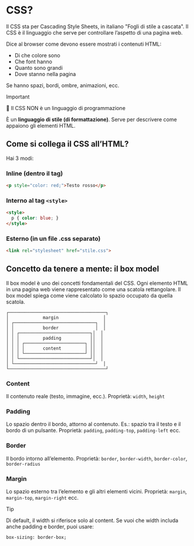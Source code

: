 # CSS?
Il CSS sta per Cascading Style Sheets, in italiano "Fogli di stile a cascata".
Il CSS è il linguaggio che serve per controllare l’aspetto di una pagina web.

Dice al browser come devono essere mostrati i contenuti HTML:

- Di che colore sono
- Che font hanno
- Quanto sono grandi
- Dove stanno nella pagina

Se hanno spazi, bordi, ombre, animazioni, ecc.
>[!IMPORTANT]
>🚫 Il CSS NON è un linguaggio di programmazione
>
>È un **linguaggio di stile (di formattazione)**.
>Serve per descrivere come appaiono gli elementi HTML.


## Come si collega il CSS all’HTML?
Hai 3 modi:


### Inline (dentro il tag)

```html
<p style="color: red;">Testo rosso</p>
```

### Interno al tag `<style>`
```html
<style>
  p { color: blue; }
</style>
```

### Esterno (in un file .css separato)
```html
<link rel="stylesheet" href="stile.css">
```

## Concetto da tenere a mente: il box model

Il box model è uno dei concetti fondamentali del CSS.
Ogni elemento HTML in una pagina web viene rappresentato come una scatola rettangolare.
Il box model spiega come viene calcolato lo spazio occupato da quella scatola.

```
┌─────────────────────────────────────┐
│             margin                 │
│ ┌───────────────────────────────┐  │
│ │           border              │  │
│ │ ┌───────────────────────────┐│  │
│ │ │         padding           ││  │
│ │ │ ┌───────────────────────┐ ││  │
│ │ │ │       content         │ ││  │
│ │ │ └───────────────────────┘ ││  │
│ │ └───────────────────────────┘│  │
│ └───────────────────────────────┘  │
└─────────────────────────────────────┘
```

### Content 
Il contenuto reale (testo, immagine, ecc.).
Proprietà: `width`, `height`

### Padding 
Lo spazio dentro il bordo, attorno al contenuto.
Es.: spazio tra il testo e il bordo di un pulsante.
Proprietà: `padding`, `padding-top`, `padding-left` ecc.

### Border 
Il bordo intorno all’elemento.
Proprietà: `border`, `border-width`, `border-color`, `border-radius`

### Margin 
Lo spazio esterno tra l’elemento e gli altri elementi vicini.
Proprietà: `margin`, `margin-top`, `margin-right` ecc.

> [!TIP]
> Di default, il width si riferisce solo al content.
> Se vuoi che width includa anche padding e border, puoi usare:
>```
>box-sizing: border-box;
>```

